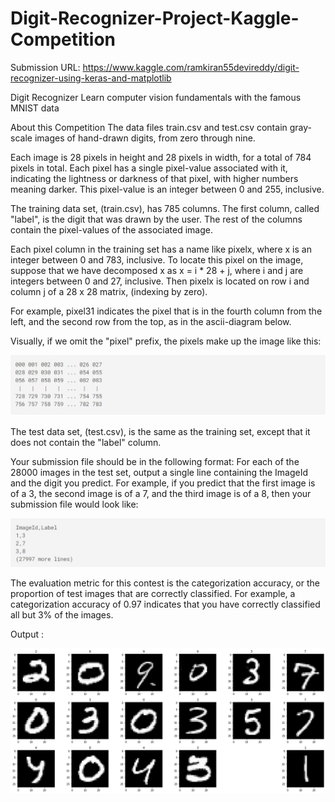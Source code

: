 # Digit-Recognizer-Project-Kaggle-Competition

Submission URL: https://www.kaggle.com/ramkiran55devireddy/digit-recognizer-using-keras-and-matplotlib

Digit Recognizer
Learn computer vision fundamentals with the famous MNIST data

About this Competition
The data files train.csv and test.csv contain gray-scale images of hand-drawn digits, from zero through nine.


Each image is 28 pixels in height and 28 pixels in width, for a total of 784 pixels in total. Each pixel has a single pixel-value associated with it, indicating the lightness or darkness of that pixel, with higher numbers meaning darker. This pixel-value is an integer between 0 and 255, inclusive.

The training data set, (train.csv), has 785 columns. The first column, called "label", is the digit that was drawn by the user. The rest of the columns contain the pixel-values of the associated image.

Each pixel column in the training set has a name like pixelx, where x is an integer between 0 and 783, inclusive. To locate this pixel on the image, suppose that we have decomposed x as x = i * 28 + j, where i and j are integers between 0 and 27, inclusive. Then pixelx is located on row i and column j of a 28 x 28 matrix, (indexing by zero).

For example, pixel31 indicates the pixel that is in the fourth column from the left, and the second row from the top, as in the ascii-diagram below.

Visually, if we omit the "pixel" prefix, the pixels make up the image like this:

![](https://github.com/ramkiran55/Digit-Recognizer-Project-Kaggle-Competition/blob/master/Images/Image1.JPG)

The test data set, (test.csv), is the same as the training set, except that it does not contain the "label" column.

Your submission file should be in the following format: For each of the 28000 images in the test set, output a single line containing the ImageId and the digit you predict. For example, if you predict that the first image is of a 3, the second image is of a 7, and the third image is of a 8, then your submission file would look like:

![](https://github.com/ramkiran55/Digit-Recognizer-Project-Kaggle-Competition/blob/master/Images/Image2.JPG)

The evaluation metric for this contest is the categorization accuracy, or the proportion of test images that are correctly classified. For example, a categorization accuracy of 0.97 indicates that you have correctly classified all but 3% of the images.

Output :

![](https://github.com/ramkiran55/Digit-Recognizer-Project-Kaggle-Competition/blob/master/Outputs/out2.JPG)

